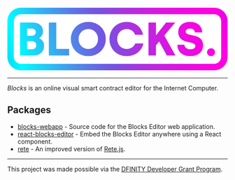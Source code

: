![Blocks.](./packages/blocks-webapp/public/img/logo-gradient.png)

---

*Blocks* is an online visual smart contract editor for the Internet Computer.

## Packages

- [blocks-webapp](./packages/blocks-webapp) - Source code for the Blocks Editor web application.
- [react-blocks-editor](./packages/react-blocks-editor) - Embed the Blocks Editor anywhere using a React component.
- [rete](https://github.com/rvanasa/rete) - An improved version of [Rete.js](https://rete.js.org/#/).

---

This project was made possible via the [DFINITY Developer Grant Program](https://dfinity.org/grants/).

